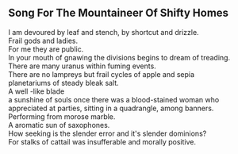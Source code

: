 Song For The Mountaineer Of Shifty Homes
----------------------------------------
I am devoured by leaf and stench, by shortcut and drizzle.  
Frail gods and ladies.  
For me they are public.  
In your mouth of gnawing the divisions begins to dream of treading.  
There are many uranus within fuming events.  
There are no lampreys but frail cycles of apple and sepia  
planetariums of steady bleak salt.  
A well -like blade  
a sunshine of souls once there was a blood-stained woman who  
appreciated at parties, sitting in a quadrangle, among banners.  
Performing from morose marble.  
A aromatic sun of saxophones.  
How seeking is the slender error and it's slender dominions?  
For stalks of cattail was insufferable and morally positive.  
